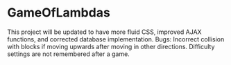 # GameOfLambdas
This project will be updated to have more fluid CSS, improved AJAX functions, and corrected database implementation.
Bugs:
Incorrect collision with blocks if moving upwards after moving in other directions.
Difficulty settings are not remembered after a game.
